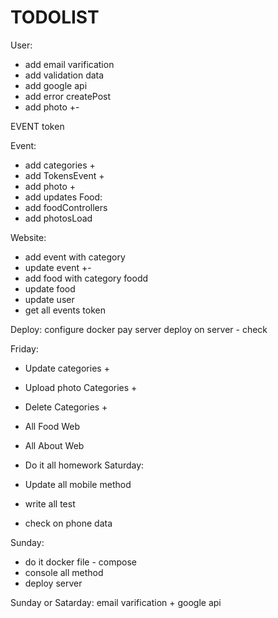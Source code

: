 #  TODOLIST


User:
- add email varification
- add validation data
- add google api
- add error createPost
- add photo +-

EVENT token

Event:
- add categories +
- add TokensEvent +
- add photo +
- add updates
Food:
- add foodControllers
- add photosLoad

Website:
- add event with category
- update event +-
- add food with category foodd
-  update food
- update user
- get all events token

Deploy:
configure docker
pay server
deploy on server - check

Friday: 
- Update categories +
- Upload photo Categories +
- Delete Categories +

- All Food Web
- All About Web

- Do it all homework
Saturday:

- Update all mobile method
- write all test
- check on phone data

Sunday: 
- do it docker file - compose
- console all method
- deploy server
 
 Sunday or Satarday: email varification + google api

